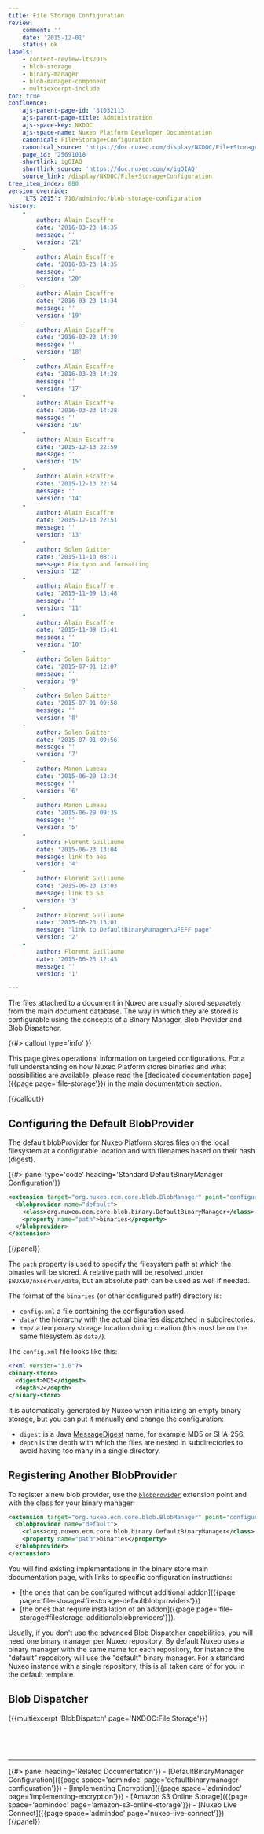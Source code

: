 ```yaml
---
title: File Storage Configuration
review:
    comment: ''
    date: '2015-12-01'
    status: ok
labels:
    - content-review-lts2016
    - blob-storage
    - binary-manager
    - blob-manager-component
    - multiexcerpt-include
toc: true
confluence:
    ajs-parent-page-id: '31032113'
    ajs-parent-page-title: Administration
    ajs-space-key: NXDOC
    ajs-space-name: Nuxeo Platform Developer Documentation
    canonical: File+Storage+Configuration
    canonical_source: 'https://doc.nuxeo.com/display/NXDOC/File+Storage+Configuration'
    page_id: '25691018'
    shortlink: igOIAQ
    shortlink_source: 'https://doc.nuxeo.com/x/igOIAQ'
    source_link: /display/NXDOC/File+Storage+Configuration
tree_item_index: 800
version_override:
    'LTS 2015': 710/admindoc/blob-storage-configuration
history:
    -
        author: Alain Escaffre
        date: '2016-03-23 14:35'
        message: ''
        version: '21'
    -
        author: Alain Escaffre
        date: '2016-03-23 14:35'
        message: ''
        version: '20'
    -
        author: Alain Escaffre
        date: '2016-03-23 14:34'
        message: ''
        version: '19'
    -
        author: Alain Escaffre
        date: '2016-03-23 14:30'
        message: ''
        version: '18'
    -
        author: Alain Escaffre
        date: '2016-03-23 14:28'
        message: ''
        version: '17'
    -
        author: Alain Escaffre
        date: '2016-03-23 14:28'
        message: ''
        version: '16'
    -
        author: Alain Escaffre
        date: '2015-12-13 22:59'
        message: ''
        version: '15'
    -
        author: Alain Escaffre
        date: '2015-12-13 22:54'
        message: ''
        version: '14'
    -
        author: Alain Escaffre
        date: '2015-12-13 22:51'
        message: ''
        version: '13'
    -
        author: Solen Guitter
        date: '2015-11-10 08:11'
        message: Fix typo and formatting
        version: '12'
    -
        author: Alain Escaffre
        date: '2015-11-09 15:48'
        message: ''
        version: '11'
    -
        author: Alain Escaffre
        date: '2015-11-09 15:41'
        message: ''
        version: '10'
    -
        author: Solen Guitter
        date: '2015-07-01 12:07'
        message: ''
        version: '9'
    -
        author: Solen Guitter
        date: '2015-07-01 09:58'
        message: ''
        version: '8'
    -
        author: Solen Guitter
        date: '2015-07-01 09:56'
        message: ''
        version: '7'
    -
        author: Manon Lumeau
        date: '2015-06-29 12:34'
        message: ''
        version: '6'
    -
        author: Manon Lumeau
        date: '2015-06-29 09:35'
        message: ''
        version: '5'
    -
        author: Florent Guillaume
        date: '2015-06-23 13:04'
        message: link to aes
        version: '4'
    -
        author: Florent Guillaume
        date: '2015-06-23 13:03'
        message: link to S3
        version: '3'
    -
        author: Florent Guillaume
        date: '2015-06-23 13:01'
        message: "link to DefaultBinaryManager\uFEFF page"
        version: '2'
    -
        author: Florent Guillaume
        date: '2015-06-23 12:43'
        message: ''
        version: '1'

---
```

The files attached to a document in Nuxeo are usually stored separately from the main document database. The way in which they are stored is configurable using the concepts of a Binary Manager, Blob Provider and Blob Dispatcher.

{{#> callout type='info' }}

This page gives operational information on targeted configurations. For a full understanding on how Nuxeo Platform stores binaries and what possibilities are available, please read the [dedicated documentation page]({{page page='file-storage'}}) in the main documentation section.

{{/callout}}

## Configuring the Default BlobProvider

The default blobProvider for Nuxeo Platform stores files on the local filesystem at a configurable location and with filenames based on their hash (digest).

{{#> panel type='code' heading='Standard DefaultBinaryManager Configuration'}}

```xml
<extension target="org.nuxeo.ecm.core.blob.BlobManager" point="configuration">
  <blobprovider name="default">
    <class>org.nuxeo.ecm.core.blob.binary.DefaultBinaryManager</class>
    <property name="path">binaries</property>
  </blobprovider>
</extension>
```

{{/panel}}

The `path` property is used to specify the filesystem path at which the binaries will be stored. A relative path will be resolved under `$NUXEO/nxserver/data`, but an absolute path can be used as well if needed.

The format of the `binaries`&nbsp;(or other configured path) directory is:

*   `config.xml` a file containing the configuration used.
*   `data/`&nbsp;the hierarchy with the actual binaries dispatched in subdirectories.
*   `tmp/`&nbsp;a temporary storage location during creation (this must be on the same filesystem as `data/`).

The `config.xml`&nbsp;file looks like this:

```xml
<?xml version="1.0"?>
<binary-store>
  <digest>MD5</digest>
  <depth>2</depth>
</binary-store>
```

It is automatically generated by Nuxeo when initializing an empty binary storage, but you can put it manually and change the configuration:

*   `digest`&nbsp;is a Java [MessageDigest](https://docs.oracle.com/javase/8/docs/technotes/guides/security/StandardNames.html#MessageDigest) name, for example MD5 or SHA-256.&nbsp;
*   `depth` is the depth with which the files are nested in subdirectories to avoid having too many in a single directory.

## Registering Another BlobProvider

To register a new blob provider, use the [`blobprovider`](http://explorer.nuxeo.com/nuxeo/site/distribution/latest/viewExtensionPoint/org.nuxeo.ecm.core.blob.BlobManager--configuration) extension point and with the class for your binary manager:

```xml
<extension target="org.nuxeo.ecm.core.blob.BlobManager" point="configuration">
  <blobprovider name="default">
    <class>org.nuxeo.ecm.core.blob.binary.DefaultBinaryManager</class>
    <property name="path">binaries</property>
  </blobprovider>
</extension>
```

You will find existing implementations in the binary store main documentation page, with links to specific configuration instructions:

*   [the ones that can be configured without additional addon]({{page page='file-storage#filestorage-defaultblobproviders'}})
*   [the ones that require installation of an addon]({{page page='file-storage#filestorage-additionalblobproviders'}}).

Usually, if you don't use the advanced Blob Dispatcher capabilities, you will need one binary manager per Nuxeo repository.&nbsp;By default Nuxeo uses a binary manager with the same name for each repository, for instance the "default"&nbsp;repository&nbsp;will&nbsp;use the "default" binary manager. For a standard Nuxeo instance with a single repository, this is all taken care of for you in the default template

## Blob Dispatcher

{{{multiexcerpt 'BlobDispatch' page='NXDOC:File Storage'}}}

&nbsp;

&nbsp;

---

<div class="row" data-equalizer data-equalize-on="medium"><div class="column medium-6">{{#> panel heading='Related Documentation'}}
- [DefaultBinaryManager Configuration]({{page space='admindoc' page='defaultbinarymanager-configuration'}})
- [Implementing Encryption]({{page space='admindoc' page='implementing-encryption'}})
- [Amazon S3 Online Storage]({{page space='admindoc' page='amazon-s3-online-storage'}})
- [Nuxeo Live Connect]({{page space='admindoc' page='nuxeo-live-connect'}})
{{/panel}}</div><div class="column medium-6">
</div></div>
